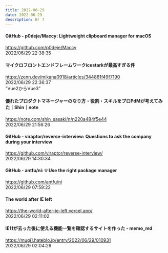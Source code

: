 ```yaml
---
title: 2022-06-29
date: 2022-06-29
description: B! 7
---
```


#### GitHub - p0deje/Maccy: Lightweight clipboard manager for macOS
https://github.com/p0deje/Maccy<br>
2022/06/29 22:38:35<br>


#### マイクロフロントエンドフレームワークicestarkが最高すぎる件
https://zenn.dev/mikana0918/articles/344861f49f7190<br>
2022/06/29 22:36:37<br>
“Vue2からVue3”


#### 優れたプロダクトマネージャーのなり方・役割・スキルをプロPdMが考えてみた｜Shin｜note
https://note.com/shin_sasaki/n/n220a484f5e44<br>
2022/06/29 21:56:26<br>


#### GitHub - viraptor/reverse-interview: Questions to ask the company during your interview
https://github.com/viraptor/reverse-interview/<br>
2022/06/29 14:30:34<br>


#### GitHub - antfu/ni: 💡 Use the right package manager
https://github.com/antfu/ni<br>
2022/06/29 07:59:22<br>


#### The world after IE left
https://the-world-after-ie-left.vercel.app/<br>
2022/06/29 02:11:02<br>


#### IE11が去った後に使える機能一覧を確認するサイトを作った - memo_md
https://mugi1.hateblo.jp/entry/2022/06/29/010931<br>
2022/06/29 02:04:29<br>


